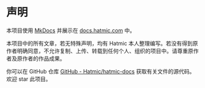 # 声明

本项目使用 [MkDocs](https://github.com/mkdocs/mkdocs) 并展示在 [docs.hatmic.com](https://docs.hatmic.com) 中。

本项目中的所有文章，若无特殊声明，均有 Hatmic 本人整理编写。若没有得到原作者明确同意，不允许复制、上传、转载到任何个人、组织的项目中。请尊重原作者及原作者的作品成果。

你可以在 GitHub 仓库 [GitHub - Hatmic/hatmic-docs](https://github.com/Hatmic/hatmic-docs) 获取有关文件的源代码。欢迎 star 此项目。
